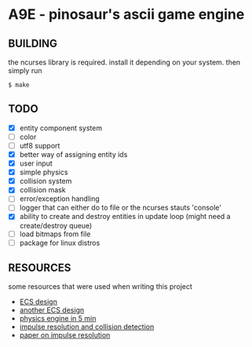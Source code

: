 
# A9E - pinosaur's ascii game engine

## BUILDING

the ncurses library is required. install it depending on your system. then simply run
```
$ make
```

## TODO
- [x] entity component system
- [ ] color
- [ ] utf8 support
- [x] better way of assigning entity ids
- [x] user input
- [x] simple physics
- [x] collision system
- [x] collision mask
- [ ] error/exception handling
- [ ] logger that can either do to file or the ncurses stauts 'console'
- [x] ability to create and destroy entities in update loop (might need a create/destroy queue)
- [ ] load bitmaps from file
- [ ] package for linux distros

## RESOURCES

some resources that were used when writing this project
- [ECS design](https://austinmorlan.com/posts/entity_component_system/)
- [another ECS design](https://www.david-colson.com/2020/02/09/making-a-simple-ecs.html)
- [physics engine in 5 min](https://www.youtube.com/watch?v=-_IspRG548E)
- [impulse resolution and collision detection](https://gamedevelopment.tutsplus.com/tutorials/how-to-create-a-custom-2d-physics-engine-the-basics-and-impulse-resolution--gamedev-6331)
- [paper on impulse resolution](https://research.ncl.ac.uk/game/mastersdegree/gametechnologies/physicstutorials/5collisionresponse/Physics%20-%20Collision%20Response.pdf)
